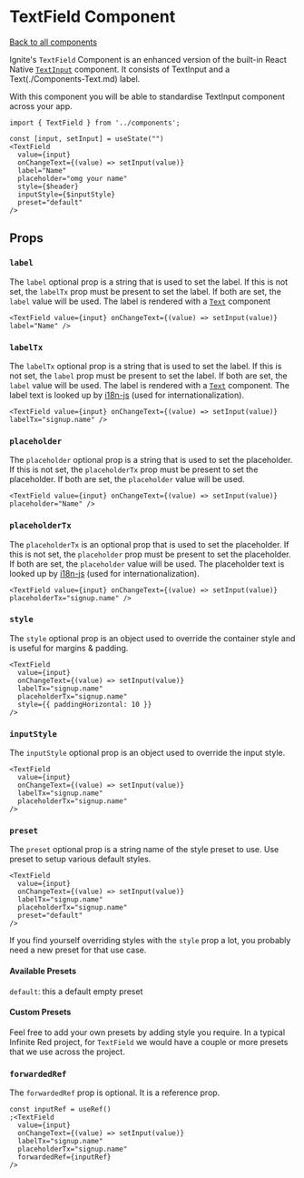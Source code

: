 # TextField Component

[Back to all components](./Components.md)

Ignite's `TextField` Component is an enhanced version of the built-in React Native [`TextInput`](https://reactnative.dev/docs/textinput) component. It consists of TextInput and a Text(./Components-Text.md) label.

With this component you will be able to standardise TextInput component across your app.

```tsx
import { TextField } from '../components';

const [input, setInput] = useState("")
<TextField
  value={input}
  onChangeText={(value) => setInput(value)}
  label="Name"
  placeholder="omg your name"
  style={$header}
  inputStyle={$inputStyle}
  preset="default"
/>

```

## Props

### `label`

The `label` optional prop is a string that is used to set the label. If this is not set, the `labelTx` prop must be present to set the label. If both are set, the `label` value will be used. The label is rendered with a [`Text`](./Components-Text.md) component

```tsx
<TextField value={input} onChangeText={(value) => setInput(value)} label="Name" />
```

### `labelTx`

The `labelTx` optional prop is a string that is used to set the label. If this is not set, the `label` prop must be present to set the label. If both are set, the `label` value will be used. The label is rendered with a [`Text`](./Components-Text.md) component. The label text is looked up by [i18n-js](https://github.com/fnando/i18n-js) (used for internationalization).

```tsx
<TextField value={input} onChangeText={(value) => setInput(value)} labelTx="signup.name" />
```

### `placeholder`

The `placeholder` optional prop is a string that is used to set the placeholder. If this is not set, the `placeholderTx` prop must be present to set the placeholder. If both are set, the `placeholder` value will be used.

```tsx
<TextField value={input} onChangeText={(value) => setInput(value)} placeholder="Name" />
```

### `placeholderTx`

The `placeholderTx` is an optional prop that is used to set the placeholder. If this is not set, the `placeholder` prop must be present to set the placeholder. If both are set, the `placeholder` value will be used. The placeholder text is looked up by [i18n-js](https://github.com/fnando/i18n-js) (used for internationalization).

```tsx
<TextField value={input} onChangeText={(value) => setInput(value)} placeholderTx="signup.name" />
```

### `style`

The `style` optional prop is an object used to override the container style and is useful for margins & padding.

```tsx
<TextField
  value={input}
  onChangeText={(value) => setInput(value)}
  labelTx="signup.name"
  placeholderTx="signup.name"
  style={{ paddingHorizontal: 10 }}
/>
```

### `inputStyle`

The `inputStyle` optional prop is an object used to override the input style.

```tsx
<TextField
  value={input}
  onChangeText={(value) => setInput(value)}
  labelTx="signup.name"
  placeholderTx="signup.name"
/>
```

### `preset`

The `preset` optional prop is a string name of the style preset to use. Use preset to setup various default styles.

```tsx
<TextField
  value={input}
  onChangeText={(value) => setInput(value)}
  labelTx="signup.name"
  placeholderTx="signup.name"
  preset="default"
/>
```

If you find yourself overriding styles with the `style` prop a lot, you probably need a new preset for that use case.

#### Available Presets

`default`: this a default empty preset

#### Custom Presets

Feel free to add your own presets by adding style you require. In a typical Infinite Red project, for `TextField` we would have a couple or more presets that we use across the project.

### `forwardedRef`

The `forwardedRef` prop is optional. It is a reference prop.

```tsx
const inputRef = useRef()
;<TextField
  value={input}
  onChangeText={(value) => setInput(value)}
  labelTx="signup.name"
  placeholderTx="signup.name"
  forwardedRef={inputRef}
/>
```
